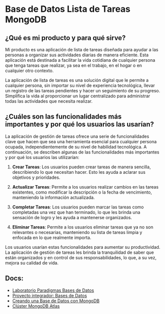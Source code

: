# Base de Datos Lista de Tareas MongoDB

## ¿Qué es mi producto y para qué sirve?
Mi producto es una aplicación de lista de tareas diseñada para ayudar a las personas a organizar sus actividades diarias de manera eficiente. Esta aplicación está destinada a facilitar la vida cotidiana de cualquier persona que tenga tareas que realizar, ya sea en el trabajo, en el hogar o en cualquier otro contexto.

La aplicación de lista de tareas es una solución digital que le permite a cualquier persona, sin importar su nivel de experiencia tecnológica, llevar un registro de las tareas pendientes y hacer un seguimiento de su progreso. Simplifica la vida al proporcionar un lugar centralizado para administrar todas las actividades que necesita realizar.

## ¿Cuáles son las funcionalidades más importantes y por qué los usuarios las usarían?
La aplicación de gestión de tareas ofrece una serie de funcionalidades clave que hacen que sea una herramienta esencial para cualquier persona ocupada, independientemente de su nivel de habilidad tecnológica. A continuación, se describen algunas de las funcionalidades más importantes y por qué los usuarios las utilizarían:

1. **Crear Tareas**: Los usuarios pueden crear tareas de manera sencilla, describiendo lo que necesitan hacer. Esto les ayuda a aclarar sus objetivos y prioridades.

2. **Actualizar Tareas**: Permite a los usuarios realizar cambios en las tareas existentes, como modificar la descripción o la fecha de vencimiento, manteniendo la información actualizada.

3. **Completar Tareas**: Los usuarios pueden marcar las tareas como completadas una vez que han terminado, lo que les brinda una sensación de logro y les ayuda a mantenerse organizados.

4. **Eliminar Tareas**: Permite a los usuarios eliminar tareas que ya no son relevantes o necesarias, manteniendo su lista de tareas limpia y enfocada en lo que realmente importa.

Los usuarios usarían estas funcionalidades para aumentar su productividad. La aplicación de gestión de tareas les brinda la tranquilidad de saber que están organizados y en control de sus responsabilidades, lo que, a su vez, mejora su calidad de vida.

## Docs:

- [Laboratorio Paradigmas Bases de Datos](https://docs.google.com/document/d/1M8ZjK75FVrdFC-p8V0lz0WI7e48YNwxdhhpCWf4swbA/edit?usp=sharing)
- [Proyecto integrador: Bases de Datos](https://docs.google.com/document/d/1C8kHQGr2Llaws4QOtxCQllrWjVTlRZ98MDGKF4hpsgI/edit?usp=sharing)
- [Creando una Base de Datos con MongoDB](https://docs.google.com/document/d/1LL-jX4KIHBlZ-q5UUIHWHhoC93WYsk9G1Bf130dIdsU/edit?usp=sharing)
- [Clúster MongoDB Atlas](https://docs.google.com/document/d/1tR-12UMvRnj13pVvXEV5u30bhSBxLjv8Ae6OUO4gIr4/edit?usp=sharing)
